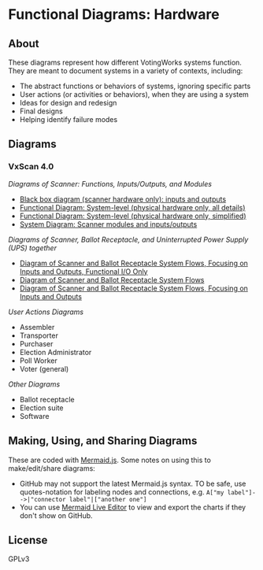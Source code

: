 # Functional Diagrams: Hardware

## About

These diagrams represent how different VotingWorks systems function.  They are meant to document systems in a variety of contexts, including:

* The abstract functions or behaviors of systems, ignoring specific parts
* User actions (or activities or behaviors), when they are using a system
* Ideas for design and redesign
* Final designs
* Helping identify failure modes

## Diagrams

### VxScan 4.0 

*Diagrams of Scanner: Functions, Inputs/Outputs, and Modules*
* [Black box diagram (scanner hardware only): inputs and outputs](./vxscan/black-box-scanner.md)
* [Functional Diagram: System-level (physical hardware only, all details)](./vxscan/functional-diagram-scanner.md)
* [Functional Diagram: System-level (physical hardware only, simplified)](./vxscan/functional-diagram-scanner-simplified.md)
* [System Diagram: Scanner modules and inputs/outputs](./vxscan/system-diagram-scanner-hardware.md)

*Diagrams of Scanner, Ballot Receptacle, and Uninterrupted Power Supply (UPS) together*
* [Diagram of Scanner and Ballot Receptacle System Flows, Focusing on Inputs and Outputs, Functional I/O Only](./vxscan/system-diagram-hardware-io-functionalio.md)
* [Diagram of Scanner and Ballot Receptacle System Flows](./vxscan/system-diagram-hardware.md)
* [Diagram of Scanner and Ballot Receptacle System Flows, Focusing on Inputs and Outputs](./vxscan/system-diagram-hardware-io.md)

*User Actions Diagrams*
* Assembler
* Transporter
* Purchaser
* Election Administrator
* Poll Worker
* Voter (general)

*Other Diagrams*
* Ballot receptacle
* Election suite
* Software

## Making, Using, and Sharing Diagrams

These are coded with [Mermaid.js](https://mermaid.js.org/).  Some notes on using this to make/edit/share diagrams:
* GitHub may not support the latest Mermaid.js syntax.  TO be safe, use quotes-notation for labeling nodes and connections, e.g. `A["my label"]-->|"connector label"|["another one"]` 
* You can use [Mermaid Live Editor](https://mermaid.live/) to view and export the charts if they don't show on GitHub.


## License

GPLv3